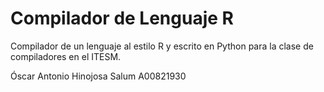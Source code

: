 # Compilador de Lenguaje R
Compilador de un lenguaje al estilo R y escrito en Python para la clase de compiladores en el ITESM.

Óscar Antonio Hinojosa Salum A00821930
